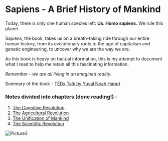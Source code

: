 # Sapiens - A Brief History of Mankind

Today, there is only one human species left: **Us. Homo sapiens.** We rule this planet.

Sapiens, the book, takes us on a breath-taking ride through our entire human history, from its evolutionary roots to the age of capitalism and genetic engineering, to uncover why we are the way we are.

As this book is heavy on factual information, this is my attempt to document what I read to help me retain all this fascinating information. 

_Remember - we are all living in an imagined reality._

Summary of the book - [TEDx Talk by Yuval Noah Harari](https://www.youtube.com/watch?v=nzj7Wg4DAbs&ab_channel=TED)

### Notes divided into chapters (done reading!) - 

1. [The Cognitive Revolution](https://github.com/nikkhil13/books-that-I-read/blob/master/Sapiens%20-%20A%20Brief%20History%20of%20Mankind/1.%20The%20Cognitive%20Revolution.pdf)
2. [The Agricultural Revolution](https://github.com/nikkhil13/books-that-I-read/blob/master/Sapiens%20-%20A%20Brief%20History%20of%20Mankind/2.%20The%20Agricultural%20Revolution.pdf)
3. [The Unification of Mankind](https://github.com/nikkhil13/books-that-I-read/blob/master/Sapiens%20-%20A%20Brief%20History%20of%20Mankind/3.%20The%20unification%20of%20mankind.pdf)
4. [The Scientific Revolution](https://github.com/nikkhil13/books-that-I-read/blob/master/Sapiens%20-%20A%20Brief%20History%20of%20Mankind/4.%20The%20Scientific%20Revolution.pdf)

![Picture3](https://user-images.githubusercontent.com/17868964/93662764-1eefa080-fa80-11ea-8d99-cf8123d96e2c.png)

